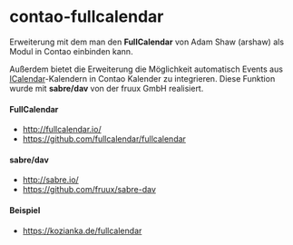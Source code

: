 contao-fullcalendar
=====================

Erweiterung mit dem man den **FullCalendar** von Adam Shaw (arshaw) als Modul in Contao einbinden kann.

Außerdem bietet die Erweiterung die Möglichkeit automatisch Events aus [ICalendar](http://de.wikipedia.org/wiki/ICalendar)-Kalendern in Contao Kalender zu integrieren.
Diese Funktion wurde mit **sabre/dav** von  der fruux GmbH realisiert.

#### FullCalendar
* http://fullcalendar.io/
* https://github.com/fullcalendar/fullcalendar

#### sabre/dav
* http://sabre.io/
* https://github.com/fruux/sabre-dav

#### Beispiel
* https://kozianka.de/fullcalendar
